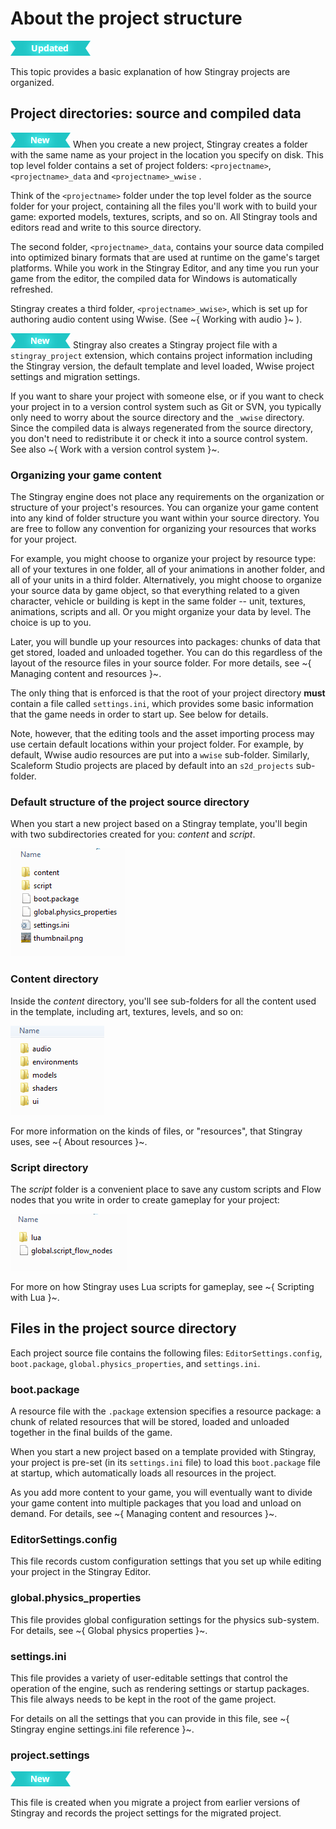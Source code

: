 # About the project structure

[![UPDATED](../../images/updated.png "What else is new in v1.6?")](../../release_notes/readme_1.6.html)

This topic provides a basic explanation of how Stingray projects are organized.

## Project directories: source and compiled data

[![NEW](../../images/new.png "What else is new in v1.6?")](../../release_notes/readme_1.6.html) When you create a new project, Stingray creates a folder with the same name as your project in the location you specify on disk. This top level <projectname> folder contains a set of project folders:  `<projectname>`,`<projectname>_data` and `<projectname>_wwise` .

Think of the `<projectname>` folder under the top level folder as the source folder for your project, containing all the files you'll work with to build your game: exported models, textures, scripts, and so on. All Stingray tools and editors read and write to this source directory.

The second folder, `<projectname>_data`, contains your source data compiled into optimized binary formats that are used at runtime on the game's target platforms. While you work in the Stingray Editor, and any time you run your game from the editor, the compiled data for Windows is automatically refreshed.

Stingray creates a third folder, `<projectname>_wwise>`, which is set up for authoring audio content using Wwise. (See ~{ Working with audio }~  ).

[![NEW](../../images/new.png "What else is new in v1.6?")](../../release_notes/readme_1.6.html) Stingray also creates a Stingray project file with a `stingray_project` extension, which contains project information including the Stingray version, the default template and level loaded, Wwise project settings and migration settings.

If you want to share your project with someone else, or if you want to check your project in to a version control system such as Git or SVN, you typically only need to worry about the source directory and the `_wwise` directory. Since the compiled data is always regenerated from the source directory, you don't need to redistribute it or check it into a source control system. See also ~{ Work with a version control system }~.

### Organizing your game content

The Stingray engine does not place any requirements on the organization or structure of your project's resources. You can organize your game content into any kind of folder structure you want within your source directory. You are free to follow any convention for organizing your resources that works for your project.

For example, you might choose to organize your project by resource type: all of your textures in one folder, all of your animations in another folder, and all of your units in a third folder. Alternatively, you might choose to organize your source data by game object, so that everything related to a given character, vehicle or building is kept in the same folder -- unit, textures, animations, scripts and all. Or you might organize your data by level. The choice is up to you.

Later, you will bundle up your resources into packages: chunks of data that get stored, loaded and unloaded together. You can do this regardless of the layout of the resource files in your source folder. For more details, see ~{ Managing content and resources }~.

The only thing that is enforced is that the root of your project directory **must** contain a file called `settings.ini`, which provides some basic information that the game needs in order to start up. See below for details.

Note, however, that the editing tools and the asset importing process may use certain default locations within your project folder. For example, by default, Wwise audio resources are put into a `wwise` sub-folder. Similarly, Scaleform Studio projects are placed by default into an `s2d_projects` sub-folder.

### Default structure of the project source directory

When you start a new project based on a Stingray template, you'll begin with two subdirectories created for you: *content* and *script*.

![](../../images/proj_structure_01.png)

### Content directory

Inside the *content* directory, you'll see sub-folders for all the content used in the template, including art, textures, levels, and so on:

![](../../images/proj_structure_02.png)

For more information on the kinds of files, or "resources", that Stingray uses, see ~{ About resources }~.

### Script directory

The *script* folder is a convenient place to save any custom scripts and Flow nodes that you write in order to create gameplay for your project:

![](../../images/proj_structure_03.png)

For more on how Stingray uses Lua scripts for gameplay, see ~{ Scripting with Lua }~.

## Files in the project source directory

Each project source file contains the following files: `EditorSettings.config`, `boot.package`, `global.physics_properties`, and `settings.ini`.

### boot.package

A resource file with the `.package` extension specifies a resource package: a chunk of related resources that will be stored, loaded and unloaded together in the final builds of the game.

When you start a new project based on a template provided with Stingray, your project is pre-set (in its `settings.ini` file) to load this `boot.package` file at startup, which automatically loads all resources in the project.

As you add more content to your game, you will eventually want to divide your game content into multiple packages that you load and unload on demand. For details, see ~{ Managing content and resources }~.

### EditorSettings.config

This file records custom configuration settings that you set up while editing your project in the Stingray Editor.

### global.physics_properties

This file provides global configuration settings for the physics sub-system. For details, see ~{ Global physics properties }~.

### settings.ini

This file provides a variety of user-editable settings that control the operation of the engine, such as rendering settings or startup packages. This file always needs to be kept in the root of the game project.

For details on all the settings that you can provide in this file, see ~{ Stingray engine settings.ini file reference }~.

### project.settings
[![NEW](../../images/new.png "What else is new in v1.6?")](../../release_notes/readme_1.6.html)

This file is created when you migrate a project from earlier versions of Stingray and records the project settings for the migrated project.

